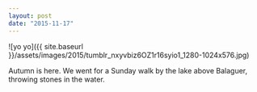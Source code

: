```yaml
---
layout: post
date: "2015-11-17"
---
```


![yo yo]({{ site.baseurl }}/assets/images/2015/tumblr_nxyvbiz6OZ1r16syio1_1280-1024x576.jpg)

Autumn is here. We went for a Sunday walk by the lake above Balaguer, throwing stones in the water.

